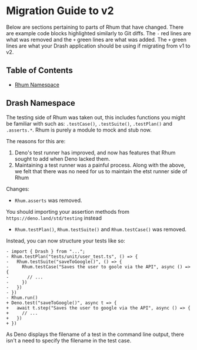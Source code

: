 # Migration Guide to v2

Below are sections pertaining to parts of Rhum that have changed. There are
example code blocks highlighted similarly to Git diffs. The `-` red lines are
what was removed and the `+` green lines are what was added. The `+` green lines
are what your Drash application should be using if migrating from v1 to v2.

## Table of Contents

- [Rhum Namespace](#drash-namespace)

## Drash Namespace

The testing side of Rhum was taken out, this includes functions you might be familiar with such as: `.testCase()`, `.testSuite()`, `.testPlan()` and `.asserts.*`. Rhum is purely a module to mock and stub now.

The reasons for this are:

1. Deno's test runner has improved, and now has features that Rhum sought to add when Deno lacked them. 
2. Maintaining a test runner was a painful process. Along with the above, we felt that there was no need for us to maintain the etst runner side of Rhum

Changes:

- `Rhum.asserts` was removed.

You should importing your assertion methods from `https://deno.land/std/testing` instead

- `Rhum.testPlan()`, `Rhum.testSuite()` and `Rhum.testCase()` was removed.

Instead, you can now structure your tests like so:

  ```diff-typescript
  - import { Drash } from "...";
  - Rhum.testPlan("tests/unit/user_test.ts", () => {
  -   Rhum.testSuite("saveToGoogle()", () => {
  -     Rhum.testCase("Saves the user to goole via the API", async () => {
  -       // ...
  -     })
  -   })  
  - })
  - Rhum.run()
  + Deno.test("saveToGoogle()", async t => {
  +   await t.step("Saves the user to google via the API", async () => {
  +     // ...
  +   })
  + })
  ```
As Deno displays the filename of a test in the command line output, there isn't a need to specify the filename in the test case.